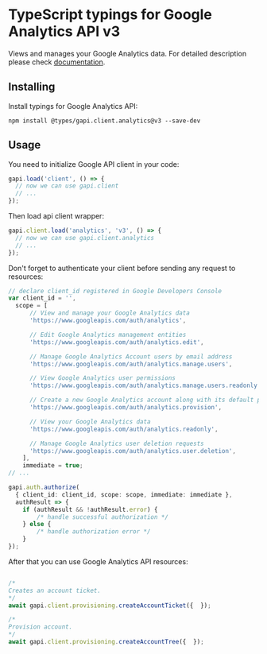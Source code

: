 # TypeScript typings for Google Analytics API v3

Views and manages your Google Analytics data.
For detailed description please check [documentation](https://developers.google.com/analytics/).

## Installing

Install typings for Google Analytics API:

```
npm install @types/gapi.client.analytics@v3 --save-dev
```

## Usage

You need to initialize Google API client in your code:

```typescript
gapi.load('client', () => {
  // now we can use gapi.client
  // ...
});
```

Then load api client wrapper:

```typescript
gapi.client.load('analytics', 'v3', () => {
  // now we can use gapi.client.analytics
  // ...
});
```

Don't forget to authenticate your client before sending any request to resources:

```typescript
// declare client_id registered in Google Developers Console
var client_id = '',
  scope = [ 
      // View and manage your Google Analytics data
      'https://www.googleapis.com/auth/analytics',

      // Edit Google Analytics management entities
      'https://www.googleapis.com/auth/analytics.edit',

      // Manage Google Analytics Account users by email address
      'https://www.googleapis.com/auth/analytics.manage.users',

      // View Google Analytics user permissions
      'https://www.googleapis.com/auth/analytics.manage.users.readonly',

      // Create a new Google Analytics account along with its default property and view
      'https://www.googleapis.com/auth/analytics.provision',

      // View your Google Analytics data
      'https://www.googleapis.com/auth/analytics.readonly',

      // Manage Google Analytics user deletion requests
      'https://www.googleapis.com/auth/analytics.user.deletion',
    ],
    immediate = true;
// ...

gapi.auth.authorize(
  { client_id: client_id, scope: scope, immediate: immediate },
  authResult => {
    if (authResult && !authResult.error) {
        /* handle successful authorization */
    } else {
        /* handle authorization error */
    }
});
```

After that you can use Google Analytics API resources:

```typescript

/*
Creates an account ticket.
*/
await gapi.client.provisioning.createAccountTicket({  });

/*
Provision account.
*/
await gapi.client.provisioning.createAccountTree({  });
```
